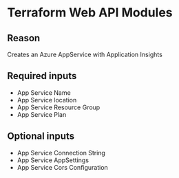 # Terraform Web API Modules

## Reason

Creates an Azure AppService with Application Insights

## Required inputs

- App Service Name
- App Service location
- App Service Resource Group
- App Service Plan

## Optional inputs

- App Service Connection String
- App Service AppSettings
- App Service Cors Configuration
